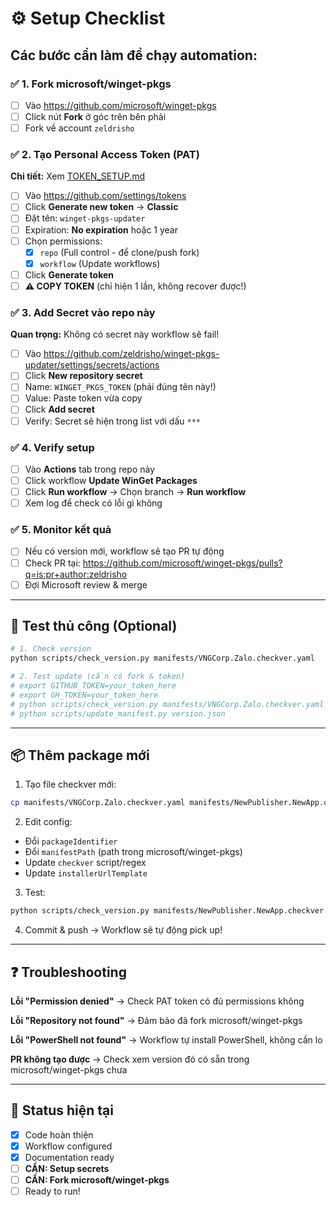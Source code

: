 # ⚙️ Setup Checklist

## Các bước cần làm để chạy automation:

### ✅ 1. Fork microsoft/winget-pkgs
- [ ] Vào https://github.com/microsoft/winget-pkgs
- [ ] Click nút **Fork** ở góc trên bên phải
- [ ] Fork về account `zeldrisho`

### ✅ 2. Tạo Personal Access Token (PAT)

**Chi tiết:** Xem [TOKEN_SETUP.md](TOKEN_SETUP.md)

- [ ] Vào https://github.com/settings/tokens
- [ ] Click **Generate new token** → **Classic**
- [ ] Đặt tên: `winget-pkgs-updater`
- [ ] Expiration: **No expiration** hoặc 1 year
- [ ] Chọn permissions:
  - [x] `repo` (Full control - để clone/push fork)
  - [x] `workflow` (Update workflows)
- [ ] Click **Generate token**
- [ ] **⚠️ COPY TOKEN** (chỉ hiện 1 lần, không recover được!)

### ✅ 3. Add Secret vào repo này

**Quan trọng:** Không có secret này workflow sẽ fail!

- [ ] Vào https://github.com/zeldrisho/winget-pkgs-updater/settings/secrets/actions
- [ ] Click **New repository secret**
- [ ] Name: `WINGET_PKGS_TOKEN` (phải đúng tên này!)
- [ ] Value: Paste token vừa copy
- [ ] Click **Add secret**
- [ ] Verify: Secret sẽ hiện trong list với dấu `***`

### ✅ 4. Verify setup
- [ ] Vào **Actions** tab trong repo này
- [ ] Click workflow **Update WinGet Packages**
- [ ] Click **Run workflow** → Chọn branch → **Run workflow**
- [ ] Xem log để check có lỗi gì không

### ✅ 5. Monitor kết quả
- [ ] Nếu có version mới, workflow sẽ tạo PR tự động
- [ ] Check PR tại: https://github.com/microsoft/winget-pkgs/pulls?q=is:pr+author:zeldrisho
- [ ] Đợi Microsoft review & merge

---

## 🧪 Test thủ công (Optional)

```bash
# 1. Check version
python scripts/check_version.py manifests/VNGCorp.Zalo.checkver.yaml

# 2. Test update (cần có fork & token)
# export GITHUB_TOKEN=your_token_here
# export GH_TOKEN=your_token_here
# python scripts/check_version.py manifests/VNGCorp.Zalo.checkver.yaml version.json
# python scripts/update_manifest.py version.json
```

---

## 📦 Thêm package mới

1. Tạo file checkver mới:
```bash
cp manifests/VNGCorp.Zalo.checkver.yaml manifests/NewPublisher.NewApp.checkver.yaml
```

2. Edit config:
- Đổi `packageIdentifier`
- Đổi `manifestPath` (path trong microsoft/winget-pkgs)
- Update `checkver` script/regex
- Update `installerUrlTemplate`

3. Test:
```bash
python scripts/check_version.py manifests/NewPublisher.NewApp.checkver.yaml
```

4. Commit & push → Workflow sẽ tự động pick up!

---

## ❓ Troubleshooting

**Lỗi "Permission denied"**
→ Check PAT token có đủ permissions không

**Lỗi "Repository not found"**
→ Đảm bảo đã fork microsoft/winget-pkgs

**Lỗi "PowerShell not found"**
→ Workflow tự install PowerShell, không cần lo

**PR không tạo được**
→ Check xem version đó có sẵn trong microsoft/winget-pkgs chưa

---

## 🎯 Status hiện tại

- [x] Code hoàn thiện
- [x] Workflow configured
- [x] Documentation ready
- [ ] **CẦN: Setup secrets**
- [ ] **CẦN: Fork microsoft/winget-pkgs**
- [ ] Ready to run!
